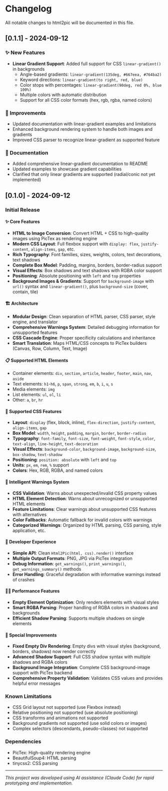# Changelog

All notable changes to html2pic will be documented in this file.

## [0.1.1] - 2024-09-12

### ✨ New Features
- **Linear Gradient Support**: Added full support for CSS `linear-gradient()` in backgrounds
  - Angle-based gradients: `linear-gradient(135deg, #667eea, #764ba2)`
  - Keyword directions: `linear-gradient(to right, red, blue)`
  - Color stops with percentages: `linear-gradient(90deg, red 0%, blue 100%)`
  - Multiple colors with automatic distribution
  - Support for all CSS color formats (hex, rgb, rgba, named colors)

### 🔧 Improvements
- Updated documentation with linear-gradient examples and limitations
- Enhanced background rendering system to handle both images and gradients
- Improved CSS parser to recognize linear-gradient as supported feature

### 📝 Documentation
- Added comprehensive linear-gradient documentation to README
- Updated examples to showcase gradient capabilities
- Clarified that only linear gradients are supported (radial/conic not yet implemented)

## [0.1.0] - 2024-09-12

### Initial Release

#### ✨ Core Features
- **HTML to Image Conversion**: Convert HTML + CSS to high-quality images using PicTex as rendering engine
- **Modern CSS Layout**: Full flexbox support with `display: flex`, `justify-content`, `align-items`, `gap`, etc.
- **Rich Typography**: Font families, sizes, weights, colors, text decorations, text shadows
- **Complete Box Model**: Padding, margins, borders, border-radius support
- **Visual Effects**: Box shadows and text shadows with RGBA color support
- **Positioning**: Absolute positioning with `left` and `top` properties
- **Background Images & Gradients**: Support for `background-image` with `url()` syntax and `linear-gradient()`, plus `background-size` (cover, contain, tile)

#### 🏗️ Architecture
- **Modular Design**: Clean separation of HTML parser, CSS parser, style engine, and translator
- **Comprehensive Warnings System**: Detailed debugging information for unsupported features
- **CSS Cascade Engine**: Proper specificity calculations and inheritance
- **Smart Translation**: Maps HTML/CSS concepts to PicTex builders (Canvas, Row, Column, Text, Image)

#### 📋 Supported HTML Elements
- Container elements: `div`, `section`, `article`, `header`, `footer`, `main`, `nav`, `aside`
- Text elements: `h1`-`h6`, `p`, `span`, `strong`, `em`, `b`, `i`, `u`, `s`
- Media elements: `img`
- List elements: `ul`, `ol`, `li`
- Other: `a`, `br`, `hr`

#### 🎨 Supported CSS Features
- **Layout**: `display` (flex, block, inline), `flex-direction`, `justify-content`, `align-items`, `gap`
- **Box Model**: `width`, `height`, `padding`, `margin`, `border`, `border-radius`
- **Typography**: `font-family`, `font-size`, `font-weight`, `font-style`, `color`, `text-align`, `line-height`, `text-decoration`
- **Visual Effects**: `background-color`, `background-image`, `background-size`, `box-shadow`, `text-shadow`
- **Positioning**: `position: absolute` with `left` and `top`
- **Units**: `px`, `em`, `rem`, `%` support
- **Colors**: Hex, RGB, RGBA, and named colors

#### 🚨 Intelligent Warnings System
- **CSS Validation**: Warns about unexpected/invalid CSS property values
- **HTML Element Detection**: Warns about unrecognized or unsupported HTML elements
- **Feature Limitations**: Clear warnings about unsupported CSS features with alternatives
- **Color Fallbacks**: Automatic fallback for invalid colors with warnings
- **Categorized Warnings**: Organized by HTML parsing, CSS parsing, style application, etc.

#### 🔧 Developer Experience
- **Simple API**: Clean `Html2Pic(html, css).render()` interface
- **Multiple Output Formats**: PNG, JPG via PicTex integration
- **Debug Information**: `get_warnings()`, `print_warnings()`, `get_warnings_summary()` methods
- **Error Handling**: Graceful degradation with informative warnings instead of crashes

#### 🏃‍♂️ Performance Features
- **Empty Element Optimization**: Only renders elements with visual styles
- **Smart RGBA Parsing**: Proper handling of RGBA colors in shadows and backgrounds
- **Efficient Shadow Parsing**: Supports multiple shadows on single elements

#### 🌟 Special Improvements
- **Fixed Empty Div Rendering**: Empty divs with visual styles (background, borders, shadows) now render correctly
- **Advanced Shadow Support**: Full CSS shadow syntax with multiple shadows and RGBA colors
- **Background Image Integration**: Complete CSS background-image support with PicTex backend
- **Comprehensive Property Validation**: Validates CSS values and provides helpful error messages

### Known Limitations
- CSS Grid layout not supported (use Flexbox instead)
- Relative positioning not supported (use absolute positioning)
- CSS transforms and animations not supported
- Background gradients not supported (use solid colors or images)
- Complex selectors (descendants, pseudo-classes) not supported

### Dependencies
- PicTex: High-quality rendering engine
- BeautifulSoup4: HTML parsing
- tinycss2: CSS parsing

---

*This project was developed using AI assistance (Claude Code) for rapid prototyping and implementation.*